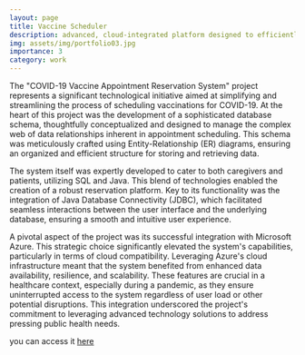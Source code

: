 ```yaml
---
layout: page
title: Vaccine Scheduler
description: advanced, cloud-integrated platform designed to efficiently manage vaccine scheduling, using a robust SQL and Java-based system enhanced by a well-structured database and Microsoft Azure for scalability and resilience
img: assets/img/portfolio03.jpg
importance: 3
category: work
---
```



The "COVID-19 Vaccine Appointment Reservation System" project represents a significant technological initiative aimed at simplifying and streamlining the process of scheduling vaccinations for COVID-19. At the heart of this project was the development of a sophisticated database schema, thoughtfully conceptualized and designed to manage the complex web of data relationships inherent in appointment scheduling. This schema was meticulously crafted using Entity-Relationship (ER) diagrams, ensuring an organized and efficient structure for storing and retrieving data.

The system itself was expertly developed to cater to both caregivers and patients, utilizing SQL and Java. This blend of technologies enabled the creation of a robust reservation platform. Key to its functionality was the integration of Java Database Connectivity (JDBC), which facilitated seamless interactions between the user interface and the underlying database, ensuring a smooth and intuitive user experience.

A pivotal aspect of the project was its successful integration with Microsoft Azure. This strategic choice significantly elevated the system's capabilities, particularly in terms of cloud compatibility. Leveraging Azure's cloud infrastructure meant that the system benefited from enhanced data availability, resilience, and scalability. These features are crucial in a healthcare context, especially during a pandemic, as they ensure uninterrupted access to the system regardless of user load or other potential disruptions. This integration underscored the project's commitment to leveraging advanced technology solutions to address pressing public health needs.

you can access it [here](https://github.com/micbrahim/vaccinescheduler)